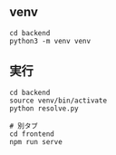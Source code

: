 ## venv

```
cd backend
python3 -m venv venv
```

## 実行

```
cd backend
source venv/bin/activate
python resolve.py

# 別タブ
cd frontend
npm run serve
```